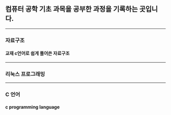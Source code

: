 ## 컴퓨터 공학 기초 과목을 공부한 과정을 기록하는 곳입니다.
---

### 자료구조
#### 교재 c언어로 쉽게 풀어쓴 자료구조

---

### 리눅스 프로그래밍

---

### C 언어
#### c programming language

